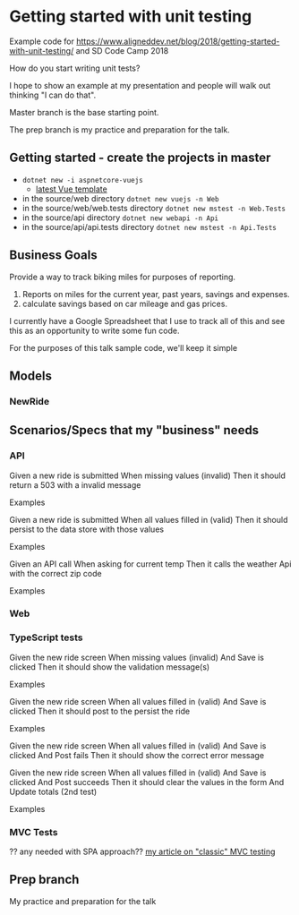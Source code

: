 # Getting started with unit testing

Example code for https://www.aligneddev.net/blog/2018/getting-started-with-unit-testing/ and SD Code Camp 2018

How do you start writing unit tests?

I hope to show an example at my presentation and people will walk out thinking "I can do that".

Master branch is the base starting point.

The prep branch is my practice and preparation for the talk.

## Getting started - create the projects in master

* `dotnet new -i aspnetcore-vuejs`
  * [latest Vue template](https://github.com/MarkPieszak/AspNETCore-Vue-starter)
* in the source/web directory `dotnet new vuejs -n Web`
* in the source/web/web.tests directory `dotnet new mstest -n Web.Tests`
* in the source/api directory `dotnet new webapi -n Api`
* in the source/api/api.tests directory `dotnet new mstest -n Api.Tests`

## Business Goals

Provide a way to track biking miles for purposes of reporting.

1. Reports on miles for the current year, past years, savings and expenses.
1. calculate savings based on car mileage and gas prices.

I currently have a Google Spreadsheet that I use to track all of this and see this as an opportunity to write some fun code.

For the purposes of this talk sample code, we'll keep it simple

## Models

### NewRide

## Scenarios/Specs that my "business" needs

### API

Given a new ride is submitted
When missing values (invalid)
Then it should return a 503 with a invalid message

Examples

Given a new ride is submitted
When all values filled in (valid)
Then it should persist to the data store with those values

Examples

Given an API call
When asking for current temp
Then it calls the weather Api with the correct zip code

Examples

### Web

### TypeScript tests

Given the new ride screen
When missing values (invalid)
And Save is clicked
Then it should show the validation message(s)

Examples

Given the new ride screen
When all values filled in (valid)
And Save is clicked
Then it should post to the persist the ride

Examples

Given the new ride screen
When all values filled in (valid)
And Save is clicked
And Post fails
Then it should show the correct error message

Given the new ride screen
When all values filled in (valid)
And Save is clicked
And Post succeeds
Then it should clear the values in the form
And Update totals (2nd test)

Examples

### MVC Tests

?? any needed with SPA approach??
[my article on "classic" MVC testing](https://www.aligneddev.net/blog/2018/unit-test-mvc/)


## Prep branch

My practice and preparation for the talk

